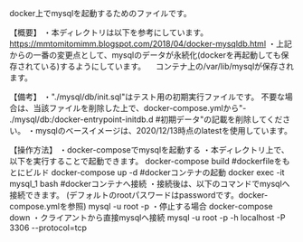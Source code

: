 docker上でmysqlを起動するためのファイルです。

【概要】
・本ディレクトリは以下を参考にしています。
https://mmtomitomimm.blogspot.com/2018/04/docker-mysqldb.html
・上記からの一番の変更点として、mysqlのデータが永続化(dockerを再起動しても保存されている)するようにしています。
　コンテナ上の/var/lib/mysqlが保存されます。

【備考】
・"./mysql/db/init.sql"はテスト用の初期実行ファイルです。
 不要な場合は、当該ファイルを削除した上で、docker-compose.ymlから"- ./mysql/db:/docker-entrypoint-initdb.d #初期データ"の記載を削除してください。
・mysqlのベースイメージは、2020/12/13時点のlatestを使用しています。

【操作方法】
・docker-composeでmysqlを起動する
・本ディレクトリ上で、以下を実行することで起動できます。
docker-compose build #dockerfileをもとにビルド
docker-compose up -d #dockerコンテナの起動
docker exec -it mysql_1 bash #dockerコンテナへ接続
・接続後は、以下のコマンドでmysqlへ接続できます。
(デフォルトのrootパスワードはpasswordです。docker-compose.ymlを参照)
mysql -u root -p
・停止する場合
docker-compose down
・クライアントから直接mysqlへ接続
mysql -u root -p -h localhost -P 3306 --protocol=tcp